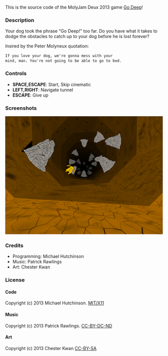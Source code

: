 This is the source code of the MolyJam Deux 2013 game [Go Deep](http://www.molyjam.com/games/139)!

### Description

Your dog took the phrase "Go Deep!" too far. Do you have what it
takes to dodge the obstacles to catch up to your dog before he is
lost forever?

Insired by the Peter Molyneux quotation:

	If you love your dog, we're gonna mess with your
	mind, man. You're not going to be able to go to bed.

### Controls

* **SPACE,ESCAPE**: Start, Skip cinematic
* **LEFT,RIGHT**: Navigate tunnel
* **ESCAPE**: Give up

### Screenshots

![Screenshot](Screenshot.png)

### Credits

* Programming: Michael Hutchinson
* Music: Patrick Rawlings
* Art: Chester Kwan

### License

#### Code

Copyright (c) 2013 Michael Hutchinson.
[MIT/X11](http://opensource.org/licenses/MIT)

#### Music

Copyright (c) 2013 Patrick Rawlings.
[CC-BY-DC-ND](http://creativecommons.org/licenses/by-nc-nd/3.0/)


#### Art

Copyright (c) 2013 Chester Kwan
[CC-BY-SA](http://creativecommons.org/licenses/by-sa/2.0/)

